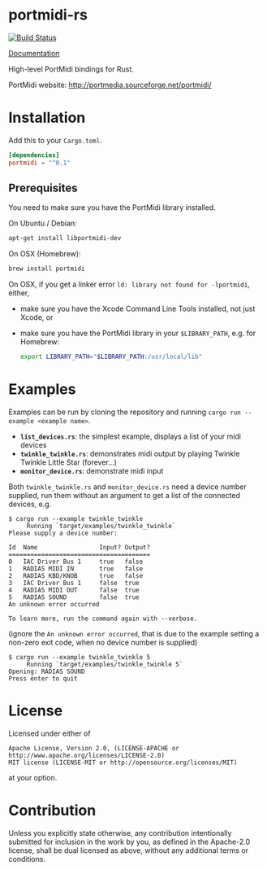 portmidi-rs
===========

[![Build Status](https://travis-ci.org/musitdev/portmidi-rs.svg?branch=master)](https://travis-ci.org/musitdev/portmidi-rs)

[Documentation](http://musitdev.github.io/portmidi-rs/portmidi/index.html)

High-level PortMidi bindings for Rust.

PortMidi website: http://portmedia.sourceforge.net/portmidi/

Installation
============

Add this to your `Cargo.toml`.
```toml
[dependencies]
portmidi = "^0.1"
```

Prerequisites
-------------

You need to make sure you have the PortMidi library installed.

On Ubuntu / Debian:
```sh
apt-get install libportmidi-dev
```

On OSX (Homebrew):
```sh
brew install portmidi
```
On OSX, if you get a linker error `ld: library not found for -lportmidi`, either,
 - make sure you have the Xcode Command Line Tools installed, not just Xcode, or
 - make sure you have the PortMidi library in your `$LIBRARY_PATH`, e.g. for Homebrew:

   ```sh
   export LIBRARY_PATH="$LIBRARY_PATH:/usr/local/lib"
   ```

Examples
========
Examples can be run by cloning the repository and running `cargo run --example <example name>`.
 * **`list_devices.rs`**: the simplest example, displays a list of your midi devices
 * **`twinkle_twinkle.rs`**: demonstrates midi output by playing Twinkle Twinkle Little Star (forever...)
 * **`monitor_device.rs`**: demonstrate midi input

Both `twinkle_twinkle.rs` and `monitor_device.rs` need a device number supplied, run them without an argument to get a list of the connected devices, e.g.

```
$ cargo run --example twinkle_twinkle
     Running `target/examples/twinkle_twinkle`
Please supply a device number:

Id  Name                 Input? Output?
=======================================
0   IAC Driver Bus 1     true   false 
1   RADIAS MIDI IN       true   false 
2   RADIAS KBD/KNOB      true   false 
3   IAC Driver Bus 1     false  true  
4   RADIAS MIDI OUT      false  true  
5   RADIAS SOUND         false  true  
An unknown error occurred

To learn more, run the command again with --verbose.
```
(ignore the `An unknown error occurred`, that is due to the example setting a non-zero exit code, when no device number is supplied)

```
$ cargo run --example twinkle_twinkle 5
     Running `target/examples/twinkle_twinkle 5`
Opening: RADIAS SOUND
Press enter to quit
```

License
=======
Licensed under either of

    Apache License, Version 2.0, (LICENSE-APACHE or http://www.apache.org/licenses/LICENSE-2.0)
    MIT license (LICENSE-MIT or http://opensource.org/licenses/MIT)

at your option.

Contribution
============
Unless you explicitly state otherwise, any contribution intentionally
submitted for inclusion in the work by you, as defined in the Apache-2.0
license, shall be dual licensed as above, without any additional terms or
conditions.
